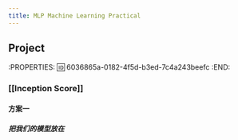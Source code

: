 ```yaml
---
title: MLP Machine Learning Practical
---
```


## Project
:PROPERTIES:
:id: 6036865a-0182-4f5d-b3ed-7c4a243beefc
:END:
### [[Inception Score]]
#### 方案一
##### 把我们的模型放在
